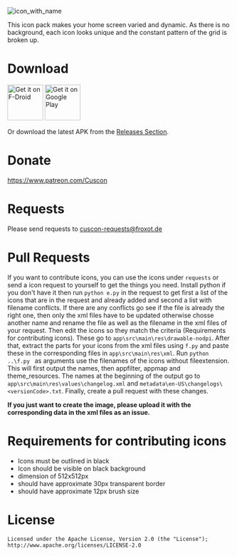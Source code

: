 ![icon_with_name](http://miep-hd.froxot.com/cuscon/res/icon_with_name.png)

This icon pack makes your home screen varied and dynamic. As there is no background, each icon looks unique and the constant pattern of the grid is broken up.

# Download

[<img src="https://fdroid.gitlab.io/artwork/badge/get-it-on.png"
     alt="Get it on F-Droid"
     height="80">](https://f-droid.org/packages/com.froxot.cuscon.foss/)
[<img src="https://play.google.com/intl/en_us/badges/images/generic/en-play-badge.png"
     alt="Get it on Google Play"
     height="80">](https://play.google.com/store/apps/details?id=com.froxot.cuscon)

Or download the latest APK from the [Releases Section](https://github.com/MiepHD/cuscon/releases/latest).

# Donate

https://www.patreon.com/Cuscon

# Requests

Please send requests to <a href="mailto:cuscon-requests@froxot.de">cuscon-requests@froxot.de</a>

# Pull Requests

If you want to contribute icons, you can use the icons under `requests` or send a icon request to yourself to get the things you need. Install python if you don't have it then run `python e.py` in the request to get first a list of the icons that are in the request and already added and second a list with filename conflicts. If there are any conflicts go see if the file is already the right one, then only the xml files have to be updated otherwise chosse another name and rename the file as well as the filename in the xml files of your request. Then edit the icons so they match the criteria (Requirements for contributing icons). These go to `app\src\main\res\drawable-nodpi`. After that, extract the parts for your icons from the xml files using `f.py` and paste these in the corresponding files in `app\src\main\res\xml`. Run `python ..\f.py ` as arguments use the filenames of the icons without fileextension. This will first output the names, then appfilter, appmap and theme_resources. The names at the beginning of the output go to `app\src\main\res\values\changelog.xml` and `metadata\en-US\changelogs\<versionCode>.txt`. Finally, create a pull request with these changes.<br>

<b>If you just want to create the image, please upload it with the corresponding data in the xml files as an issue.</b>

# Requirements for contributing icons

- Icons must be outlined in black
- Icon should be visible on black background
- dimension of 512x512px
- should have approximate 30px transparent border
- should have approximate 12px brush size

# License

```
Licensed under the Apache License, Version 2.0 (the "License");
http://www.apache.org/licenses/LICENSE-2.0
```
